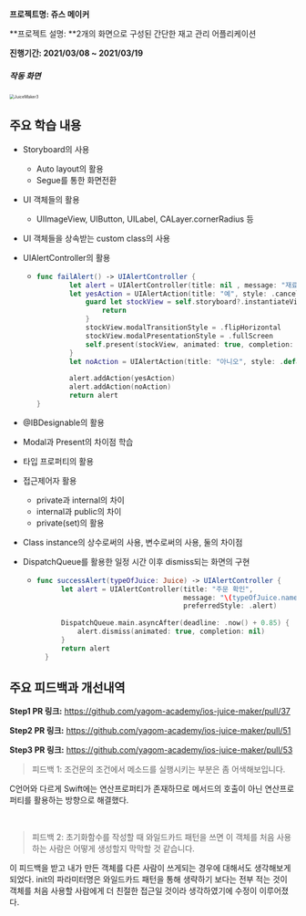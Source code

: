 **프로젝트명: 쥬스 메이커**

**프로젝트 설명: **2개의 화면으로 구성된 간단한 재고 관리 어플리케이션

**진행기간: 2021/03/08 ~ 2021/03/19**

##### **작동 화면**

<img src="https://raw.githubusercontent.com/Neph3779/Blog-Image/forUpload/img/20220921170229.gif" alt="JuiceMaker3" style="zoom:50%;" />

## 주요 학습 내용

- Storyboard의 사용

  - Auto layout의 활용
  - Segue를 통한 화면전환

- UI 객체들의 활용

  - UIImageView, UIButton, UILabel, CALayer.cornerRadius 등

- UI 객체들을 상속받는 custom class의 사용

- UIAlertController의 활용

  -   ```swift
      func failAlert() -> UIAlertController {
              let alert = UIAlertController(title: nil , message: "재료가 모자라요 재고를 수정할까요?", preferredStyle: .alert)
              let yesAction = UIAlertAction(title: "예", style: .cancel) { action in
                  guard let stockView = self.storyboard?.instantiateViewController(withIdentifier: "StockViewController") else {
                      return
                  }
                  stockView.modalTransitionStyle = .flipHorizontal
                  stockView.modalPresentationStyle = .fullScreen
                  self.present(stockView, animated: true, completion: nil)
              }
              let noAction = UIAlertAction(title: "아니오", style: .default)
              
              alert.addAction(yesAction)
              alert.addAction(noAction)
              return alert
      }
      ```

- @IBDesignable의 활용

- Modal과 Present의 차이점 학습

- 타입 프로퍼티의 활용

- 접근제어자 활용

  - private과 internal의 차이
  - internal과 public의 차이
  - private(set)의 활용

- Class instance의 상수로써의 사용, 변수로써의 사용, 둘의 차이점

- DispatchQueue를 활용한 일정 시간 이후 dismiss되는 화면의 구현

  -   ```swift
      func successAlert(typeOfJuice: Juice) -> UIAlertController {
            let alert = UIAlertController(title: "주문 확인",
                                          message: "\(typeOfJuice.name) 나왔습니다! 맛있게 드세요!",
                                          preferredStyle: .alert)
            
            DispatchQueue.main.asyncAfter(deadline: .now() + 0.85) {
                alert.dismiss(animated: true, completion: nil)
            }
            return alert
        }
      ```





 

## 주요 피드백과 개선내역

**Step1 PR 링크:** https://github.com/yagom-academy/ios-juice-maker/pull/37

**Step2 PR 링크:** https://github.com/yagom-academy/ios-juice-maker/pull/51

**Step3 PR 링크:** https://github.com/yagom-academy/ios-juice-maker/pull/53



> 피드백 1: 조건문의 조건에서 메소드를 실행시키는 부분은 좀 어색해보입니다.

C언어와 다르게 Swift에는 연산프로퍼티가 존재하므로 메서드의 호출이 아닌 연산프로퍼티를 활용하는 방향으로 해결했다.

<br/> 

> 피드백 2: 초기화함수를 작성할 때 와일드카드 패턴을 쓰면 이 객체를 처음 사용하는 사람은 어떻게 생성할지 막막할 것 같습니다.

이 피드백을 받고 내가 만든 객체를 다른 사람이 쓰게되는 경우에 대해서도 생각해보게 되었다. init의 파라미터명은 와일드카드 패턴을 통해 생략하기 보다는 전부 적는 것이 객체를 처음 사용할 사람에게 더 친절한 접근일 것이라 생각하였기에 수정이 이루어졌다. 
